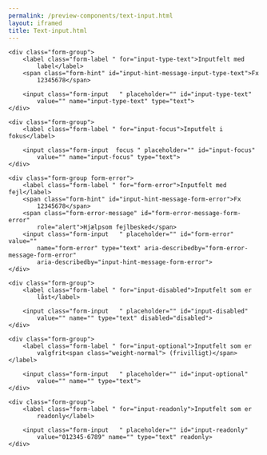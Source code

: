 ```yaml
--- 
permalink: /preview-components/text-input.html
layout: iframed 
title: Text-input.html
---
```

<div class="container">

    <div class="form-group">
        <label class="form-label " for="input-type-text">Inputfelt med
            label</label>
        <span class="form-hint" id="input-hint-message-input-type-text">Fx
            12345678</span>

        <input class="form-input   " placeholder="" id="input-type-text"
            value="" name="input-type-text" type="text">
    </div>

    <div class="form-group">
        <label class="form-label " for="input-focus">Inputfelt i fokus</label>

        <input class="form-input  focus " placeholder="" id="input-focus"
            value="" name="input-focus" type="text">
    </div>

    <div class="form-group form-error">
        <label class="form-label " for="form-error">Inputfelt med fejl</label>
        <span class="form-hint" id="input-hint-message-form-error">Fx
            12345678</span>
        <span class="form-error-message" id="form-error-message-form-error"
            role="alert">Hjælpsom fejlbesked</span>
        <input class="form-input   " placeholder="" id="form-error" value=""
            name="form-error" type="text" aria-describedby="form-error-message-form-error"
            aria-describedby="input-hint-message-form-error">
    </div>

    <div class="form-group">
        <label class="form-label " for="input-disabled">Inputfelt som er
            låst</label>

        <input class="form-input   " placeholder="" id="input-disabled"
            value="" name="" type="text" disabled="disabled">
    </div>

    <div class="form-group">
        <label class="form-label " for="input-optional">Inputfelt som er
            valgfrit<span class="weight-normal"> (frivilligt)</span></label>

        <input class="form-input   " placeholder="" id="input-optional"
            value="" name="" type="text">
    </div>

    <div class="form-group">
        <label class="form-label " for="input-readonly">Inputfelt som er
            readonly</label>

        <input class="form-input   " placeholder="" id="input-readonly"
            value="012345-6789" name="" type="text" readonly>
    </div>

</div>